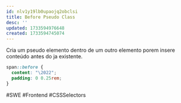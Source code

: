 ```yaml
---
id: nlv1y19lb0upaojq2obclsi
title: Before Pseudo Class
desc: ''
updated: 1733594976648
created: 1733594745074
---
```


Cria um pseudo elemento dentro de um outro elemento porem insere conteúdo antes do ja existente.

```css
span::before {
  content: "\2022";
  padding: 0 0.25rem;
}
```

#SWE #Frontend #CSSSelectors

